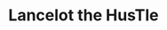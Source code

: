 ---
date: ""
summary: Page for Lancelot 
title: "Lancelot the HusTle"
type: widget_page
aliases: [bio]
---